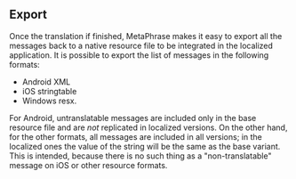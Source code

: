 ## Export

Once the translation if finished, MetaPhrase makes it easy to export all the messages back to a native resource file to be integrated in the localized application. It is possible to export the list of messages in the following formats:
- Android XML
- iOS stringtable
- Windows resx.

For Android, untranslatable messages are included only in the base resource file and are *not* replicated in localized versions. On the other hand, for the other formats, all messages are included in all versions; in the localized ones the value of the string will be the same as the base variant. This is intended, because there is no such thing as a "non-translatable" message on iOS or other resource formats.
